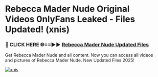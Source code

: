 # Rebecca Mader Nude Original Videos 0nlyFans Leaked - Files Updated! (xnis)

<h3>🔴 CLICK HERE 🌐==►► <a href="https://tinyurl.com/yc6ubb5a" rel="nofollow">Rebecca Mader Nude Updated Files</a></h3>

Get Rebecca Mader Nude and all content. Now you can access all videos and pictures of Rebecca Mader Nude. New Updated Files 2025!

[![xnis](https://i.imgur.com/7eu0CRL.gif)](https://tinyurl.com/yc6ubb5a)
